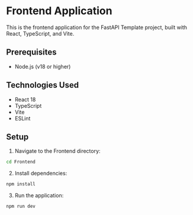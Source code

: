 # Frontend Application

This is the frontend application for the FastAPI Template project, built with React, TypeScript, and Vite.

## Prerequisites

- Node.js (v18 or higher)

## Technologies Used

- React 18
- TypeScript
- Vite
- ESLint

## Setup

1. Navigate to the Frontend directory:
```bash
cd Frontend
```

2. Install dependencies:
```bash
npm install
```

3. Run the application:
```bash
npm run dev
```